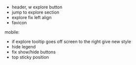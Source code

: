 - header, w explore button
- jump to explore section
- explore fix left align
- favicon


mobile:
- if explore tooltip goes off screen to the right give new style
- hide legend
- fix show/hide buttons
- top sticky position

